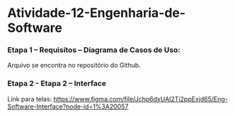 # Atividade-12-Engenharia-de-Software
### Etapa 1 – Requisitos – Diagrama de Casos de Uso:
  Arquivo se encontra no repositório do Github.

### Etapa 2 - Etapa 2 – Interface
  Link para telas: https://www.figma.com/file/Jchp6dxUAI2Ti2ppExjd65/Eng-Software-Interface?node-id=1%3A20057
